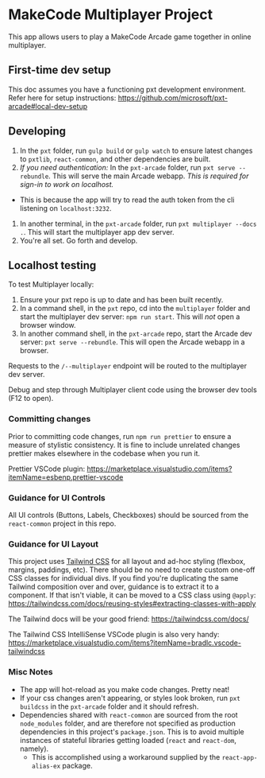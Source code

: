 # MakeCode Multiplayer Project

This app allows users to play a MakeCode Arcade game together in online multiplayer.

## First-time dev setup

This doc assumes you have a functioning pxt development environment. Refer here for setup instructions: https://github.com/microsoft/pxt-arcade#local-dev-setup 

## Developing

1. In the `pxt` folder, run `gulp build` or `gulp watch` to ensure latest changes to `pxtlib`, `react-common`, and other dependencies are built.
1. *If you need authentication:* In the `pxt-arcade` folder, run `pxt serve --rebundle`. This will serve the main Arcade webapp. *This is required for sign-in to work on localhost.*
  * This is because the app will try to read the auth token from the cli listening on `localhost:3232`.
1. In another terminal, in the `pxt-arcade` folder, run `pxt multiplayer --docs .`. This will start the multiplayer app dev server.
1. You're all set. Go forth and develop.


## Localhost testing

To test Multiplayer locally:

1. Ensure your pxt repo is up to date and has been built recently.
2. In a command shell, in the `pxt` repo, cd into the `multiplayer` folder and start the multiplayer dev server: `npm run start`. This will *not* open a browser window.
3. In another command shell, in the `pxt-arcade` repo, start the Arcade dev server: `pxt serve --rebundle`. This will open the Arcade webapp in a browser.

Requests to the `/--multiplayer` endpoint will be routed to the multiplayer dev server.

Debug and step through Multiplayer client code using the browser dev tools (F12 to open).


### Committing changes

Prior to committing code changes, run `npm run prettier` to ensure a measure of stylistic consistency. It is fine to include unrelated changes prettier makes elsewhere in the codebase when you run it.

Prettier VSCode plugin: https://marketplace.visualstudio.com/items?itemName=esbenp.prettier-vscode


### Guidance for UI Controls

All UI controls (Buttons, Labels, Checkboxes) should be sourced from the `react-common` project in this repo.


### Guidance for UI Layout

This project uses [Tailwind CSS](https://tailwindcss.com/) for all layout and ad-hoc styling (flexbox, margins, paddings, etc). There should be no need to create custom one-off CSS classes for individual divs. If you find you're duplicating the same Tailwind composition over and over, guidance is to extract it to a component. If that isn't viable, it can be moved to a CSS class using `@apply`: https://tailwindcss.com/docs/reusing-styles#extracting-classes-with-apply

The Tailwind docs will be your good friend: https://tailwindcss.com/docs/

The Tailwind CSS IntelliSense VSCode plugin is also very handy: https://marketplace.visualstudio.com/items?itemName=bradlc.vscode-tailwindcss


### Misc Notes
* The app will hot-reload as you make code changes. Pretty neat!
* If your css changes aren't appearing, or styles look broken, run `pxt buildcss` in the `pxt-arcade` folder and it should refresh.
* Dependencies shared with `react-common` are sourced from the root `node_modules` folder, and are therefore not specified as production dependencies in this project's `package.json`. This is to avoid multiple instances of stateful libraries getting loaded (`react` and `react-dom`, namely).
  * This is accomplished using a workaround supplied by the `react-app-alias-ex` package.

